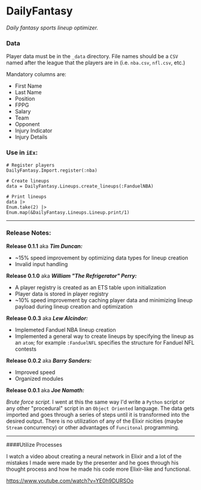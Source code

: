 # DailyFantasy

*Daily fantasy sports lineup optimizer.*

### Data

Player data must be in the `_data` directory. File names should be a `CSV`
named after the league that the players are in (i.e. `nba.csv`, `nfl.csv`, etc.)

Mandatory columns are:

* First Name
* Last Name
* Position
* FPPG
* Salary
* Team
* Opponent
* Injury Indicator
* Injury Details

### Use in `iEx`:

    # Register players
    DailyFantasy.Import.register(:nba)

    # Create lineups
    data = DailyFantasy.Lineups.create_lineups(:FanduelNBA)

    # Print lineups
    data |>
    Enum.take(2) |>
    Enum.map(&DailyFantasy.Lineups.Lineup.print/1)

---

### Release Notes:

**Release 0.1.1** aka **_Tim Duncan:_**

* ~15% speed improvement by optimizing data types for lineup creation
* Invalid input handling


**Release 0.1.0** aka **_William "The Refrigerator" Perry:_**

* A player registry is created as an ETS table upon initialization
* Player data is stored in player registry
* ~10% speed improvement by caching player data and minimizing lineup payload during lineup creation and optimization


**Release 0.0.3** aka **_Lew Alcindor:_**

* Implemeted Fanduel NBA lineup creation
* Implemented a general way to create lineups by specifying the lineup as an `atom`; for example `:FanduelNFL` specifies the structure for Fanduel NFL contests


**Release 0.0.2** aka **_Barry Sanders:_**

* Improved speed
* Organized modules


**Release 0.0.1** aka **_Joe Namath:_**

*Brute force script.* I went at this the same way I'd write a `Python` script or any other "procedural" script in an `Object Oriented` language. The data gets imported and goes through a series of steps until it is transformed into the desired output. There is no utilization of any of the Elixir nicities (maybe `Stream` concurrency) or other advantages of `Funcitonal` programming.

---

####Utilize Processes

I watch a video about creating a neural network in Elixir and a lot of the mistakes I made were made by the presenter and he goes through his thought process and how he made his code more Elixir-like and functional.

https://www.youtube.com/watch?v=YE0h9DURSOo
